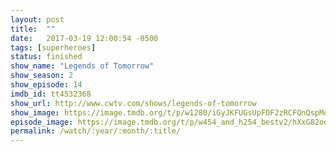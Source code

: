 ```yaml
---
layout: post
title:  ""
date:   2017-03-19 12:00:54 -0500
tags: [superheroes]
status: finished
show_name: "Legends of Tomorrow"
show_season: 2
show_episode: 14
imdb_id: tt4532368
show_url: http://www.cwtv.com/shows/legends-of-tomorrow
show_image: https://image.tmdb.org/t/p/w1280/iGyJKFUGsUpFDF2zRCFQnQspMql.jpg
episode_image: https://image.tmdb.org/t/p/w454_and_h254_bestv2/hXxG82oqGWyXSvGlb6Xw6Xm3DH0.jpg
permalink: /watch/:year/:month/:title/
---
```

